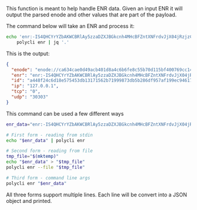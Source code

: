 This function is meant to help handle ENR data. Given an input ENR it will output the parsed enode and other values that are part of the payload.

The command below will take an ENR and process it:
```bash
echo 'enr:-IS4QHCYrYZbAKWCBRlAy5zzaDZXJBGkcnh4MHcBFZntXNFrdvJjX04jRzjzCBOonrkTfj499SZuOh8R33Ls8RRcy5wBgmlkgnY0gmlwhH8AAAGJc2VjcDI1NmsxoQPKY0yuDUmstAHYpMa2_oxVtw0RW_QAdpzBQA8yWM0xOIN1ZHCCdl8' | \
    polycli enr | jq '.'
```

This is the output:
```json
{
  "enode": "enode://ca634cae0d49acb401d8a4c6b6fe8c55b70d115bf400769cc1400f3258cd31387574077f301b421bc84df7266c44e9e6d569fc56be00812904767bf5ccd1fc7f@127.0.0.1:0?discport=30303",
  "enr": "enr:-IS4QHCYrYZbAKWCBRlAy5zzaDZXJBGkcnh4MHcBFZntXNFrdvJjX04jRzjzCBOonrkTfj499SZuOh8R33Ls8RRcy5wBgmlkgnY0gmlwhH8AAAGJc2VjcDI1NmsxoQPKY0yuDUmstAHYpMa2_oxVtw0RW_QAdpzBQA8yWM0xOIN1ZHCCdl8",
  "id": "a448f24c6d18e575453db13171562b71999873db5b286df957af199ec94617f7",
  "ip": "127.0.0.1",
  "tcp": "0",
  "udp": "30303"
}
```

This command can be used a few different ways
```bash
enr_data="enr:-IS4QHCYrYZbAKWCBRlAy5zzaDZXJBGkcnh4MHcBFZntXNFrdvJjX04jRzjzCBOonrkTfj499SZuOh8R33Ls8RRcy5wBgmlkgnY0gmlwhH8AAAGJc2VjcDI1NmsxoQPKY0yuDUmstAHYpMa2_oxVtw0RW_QAdpzBQA8yWM0xOIN1ZHCCdl8"

# First form - reading from stdin
echo "$enr_data" | polycli enr

# Second form - reading from file
tmp_file="$(mktemp)"
echo "$enr_data" > "$tmp_file" 
polycli enr --file "$tmp_file"

# Third form - command line args
polycli enr "$enr_data" 
```

All three forms support multiple lines. Each line will be convert into a JSON object and printed.